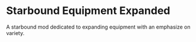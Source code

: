 # Starbound Equipment Expanded
A starbound mod dedicated to expanding equipment with an emphasize on variety.
